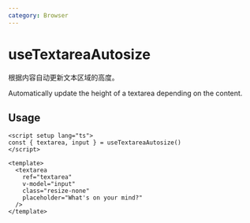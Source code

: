 ```yaml
---
category: Browser
---
```


# useTextareaAutosize

根据内容自动更新文本区域的高度。

Automatically update the height of a textarea depending on the content.

## Usage

```vue
<script setup lang="ts">
const { textarea, input } = useTextareaAutosize()
</script>

<template>
  <textarea
    ref="textarea"
    v-model="input"
    class="resize-none"
    placeholder="What's on your mind?"
  />
</template>
```
